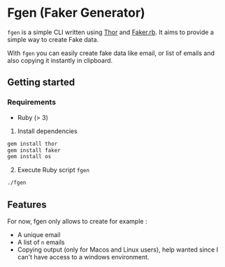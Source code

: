 # Fgen (Faker Generator)

`fgen` is a simple CLI written using [Thor](https://github.com/rails/thor) and [Faker.rb](https://github.com/faker-ruby/faker). It aims to provide a simple way to create Fake data.

With `fgen` you can easily create fake data like email, or list of emails and also copying it instantly in clipboard.

## Getting started

### Requirements
* Ruby (> 3)

1. Install dependencies

```bash
gem install thor
gem install faker
gem install os
```

2. Execute Ruby script `fgen`

```bash
./fgen 
```

## Features

For now, fgen only allows to create for example : 

* A unique email
* A list of `n` emails
* Copying output (only for Macos and Linux users), help wanted since I can't have access to a windows environment.
